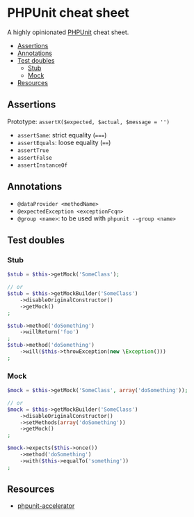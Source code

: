 # PHPUnit cheat sheet

A highly opinionated [PHPUnit](http://phpunit.de/) cheat sheet.

* [Assertions](#assertions)
* [Annotations](#annotations)
* [Test doubles](#test-doubles)
    * [Stub](#stub)
    * [Mock](#mock)
* [Resources](#resources) 

## Assertions

Prototype: `assertX($expected, $actual, $message = '')`

* `assertSame`: strict equality (`===`)
* `assertEquals`: loose equality (`==`)
* `assertTrue`
* `assertFalse`
* `assertInstanceOf`

## Annotations

* `@dataProvider <methodName>`
* `@expectedException <exceptionFcqn>`
* `@group <name>`: to be used with `phpunit --group <name>`

## Test doubles

### Stub

```php
$stub = $this->getMock('SomeClass');

// or
$stub = $this->getMockBuilder('SomeClass')
    ->disableOriginalConstructor()
    ->getMock()
;

$stub->method('doSomething')
    ->willReturn('foo')
;
$stub->method('doSomething')
    ->will($this->throwException(new \Exception()))
;
```

### Mock

```php
$mock = $this->getMock('SomeClass', array('doSomething'));

// or
$mock = $this->getMockBuilder('SomeClass')
    ->disableOriginalConstructor()
    ->setMethods(array('doSomething'))
    ->getMock()
;

$mock->expects($this->once())
    ->method('doSomething')
    ->with($this->equalTo('something'))
;
```

## Resources

* [phpunit-accelerator](https://github.com/mybuilder/phpunit-accelerator)
